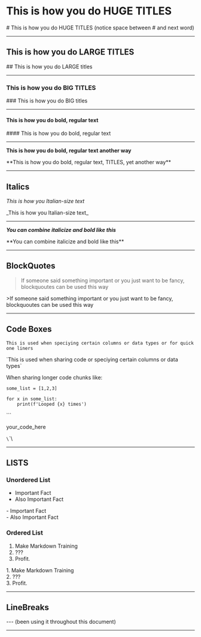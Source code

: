 # This is how you do HUGE TITLES
\# This is how you do HUGE TITLES (notice space between # and next word)

---

## This is how you do LARGE TITLES
\## This is how you do LARGE titles

---

### This is how you do BIG TITLES
\### This is how you do BIG titles

---

#### This is how you do bold, regular text
\#### This is how you do bold, regular text

---    

**This is how you do bold, regular text another way**
    
\*\*This is how you do bold, regular text, TITLES, yet another way\*\*  

---

## Italics
_This is how you Italian-size text_

\_This is how you Italian-size text\_

---

**_You can combine italicize and bold like this_**

\*\*You can combine italicize and bold like this\*\*

---

## BlockQuotes

>If someone said something important or you just want to be fancy, blockquoutes can be used this way

\>If someone said something important or you just want to be fancy, blockquoutes can be used this way

---

## Code Boxes
`This is used when speciying certain columns or data types or for quick one liners`

\`This is used when sharing code or speciying certain columns or data types\`

When sharing longer code chunks like:
```
some_list = [1,2,3]

for x in some_list:
    print(f'Looped {x} times')
```
\`\`\`

your_code_here

`\`\`\

---

## LISTS
### Unordered List
- Important Fact
- Also Important Fact

\- Important Fact<br> <!--: # (for those clicking in the text box The "br" is here to make it look pretty without Markdown. Side note, this is how you comment Markdown. But you probably shouldn't be commenting markdown...)-->
\- Also Important Fact

### Ordered List
1. Make Markdown Training
2. ???
3. Profit.

1\. Make Markdown Training<br>
2\. ???<br>
3\. Profit.<br>


---

## LineBreaks

\-\-\- (been using it throughout this document)

---

